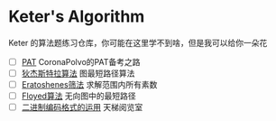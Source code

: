 
# Keter's Algorithm

Keter 的算法题练习仓库，你可能在这里学不到啥，但是我可以给你一朵花
- [ ] [PAT](./PAT/README.md)
CoronaPolvo的PAT备考之路
- [ ] [狄杰斯特拉算法](./minimalPath/README.md)
图最短路径算法
- [ ] [Eratoshenes筛法](./code1/README.md)
求解范围内所有素数
- [ ] [Floyed算法](./code4/README.md)
无向图中的最短路径
- [ ] [二进制编码格式的运用](./code2/README.md)
天梯阅览室
